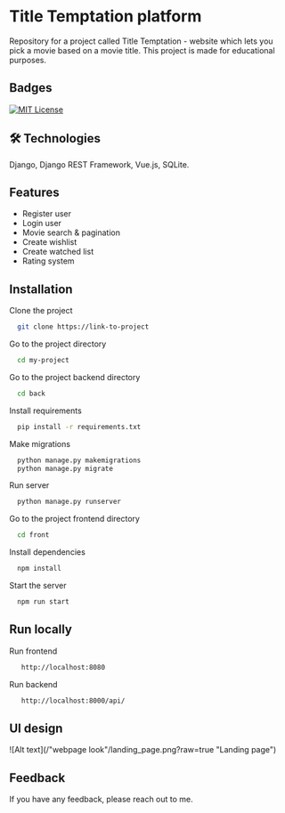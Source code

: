 
# Title Temptation platform

Repository for a project called Title Temptation - website which lets you pick a movie based
on a movie title. This project is made for educational purposes.

## Badges

[![MIT License](https://img.shields.io/badge/License-MIT-green.svg)](https://choosealicense.com/licenses/mit/)


## 🛠 Technologies 
Django, Django REST Framework, Vue.js, SQLite.



## Features

- Register user 
- Login user
- Movie search & pagination
- Create wishlist
- Create watched list
- Rating system


## Installation

Clone the project

```bash
  git clone https://link-to-project
```

Go to the project directory

```bash
  cd my-project
```

Go to the project backend directory

```bash
  cd back
```

Install requirements

```bash
  pip install -r requirements.txt
```

Make migrations

```bash
  python manage.py makemigrations
  python manage.py migrate
```

Run server

```bash
  python manage.py runserver
```

Go to the project frontend directory

```bash
  cd front
```

Install dependencies

```bash
  npm install
```

Start the server

```bash
  npm run start
```


## Run locally

Run frontend

```bash
   http://localhost:8080
```

Run backend

```bash
   http://localhost:8000/api/
```

## UI design

![Alt text](/"webpage look"/landing_page.png?raw=true "Landing page")

## Feedback

If you have any feedback, please reach out to me.

